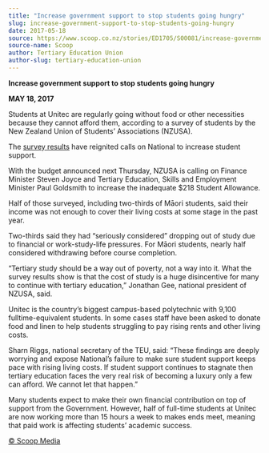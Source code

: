 ```yaml
---
title: "Increase government support to stop students going hungry"
slug: increase-government-support-to-stop-students-going-hungry
date: 2017-05-18
source: https://www.scoop.co.nz/stories/ED1705/S00081/increase-government-support-to-stop-students-going-hungry.htm
source-name: Scoop
author: Tertiary Education Union
author-slug: tertiary-education-union
---
```


<p><strong>Increase government support to stop students going
hungry</strong></p>

<p><strong>MAY 18, 2017</strong></p>

<p>Students
at Unitec are regularly going without food or other
necessities because they cannot afford them, according to a
survey of students by the New Zealand Union of Students’
Associations (NZUSA).</p>

<p>The <a href="http://www.scoop.co.nz/stories/PO1705/S00200/unitec-survey-renews-calls-for-urgent-support-increase.htm" target="_blank">survey results</a> have reignited calls on
National to increase student support.</p>

<p>With the budget
announced next Thursday, NZUSA is calling on Finance
Minister Steven Joyce and Tertiary Education, Skills and
Employment Minister Paul Goldsmith to increase the
inadequate $218 Student Allowance.</p>

<p>Half of those surveyed,
including two-thirds of Māori students, said their income
was not enough to cover their living costs at some stage in
the past year.</p>

<p>Two-thirds said they had “seriously
considered” dropping out of study due to financial or
work-study-life pressures. For Māori students, nearly half
considered withdrawing before course
completion.</p>

<p>“Tertiary study should be a way out of
poverty, not a way into it. What the survey results show is
that the cost of study is a huge disincentive for many to
continue with tertiary education,” Jonathan Gee, national
president of NZUSA, said.</p>

<p>Unitec is the country’s
biggest campus-based polytechnic with 9,100
fulltime-equivalent students. In some cases staff have been
asked to donate food and linen to help students struggling
to pay rising rents and other living costs.
</p>

<p>Sharn Riggs,
national secretary of the TEU, said: “These findings are
deeply worrying and expose National’s failure to make sure
student support keeps pace with rising living costs. If
student support continues to stagnate then tertiary
education faces the very real risk of becoming a luxury only
a few can afford. We cannot let that happen.”</p>

<p>Many
students expect to make their own financial contribution on
top of support from the Government. However, half of
full-time students at Unitec are now working more than 15
hours a week to makes ends meet, meaning that paid work is
affecting students’ academic
success.</p><p>
<a href="http://www.scoop.co.nz/about/terms.html" target="_blank"><span>© Scoop Media</span></a>
         </p>